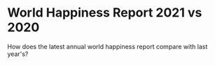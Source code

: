 # World Happiness Report 2021 vs 2020
How does the latest annual world happiness report compare with last year's?

